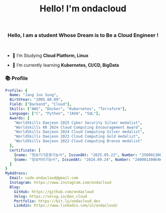 <div align="center">
  <h1>Hello! I'm ondacloud</h1>
</div>
<br>

</p>

<h3 align="center">Hello, I am a student Whose Dream is to Be a Cloud Engineer !</h3>

<br>

- 📖 I’m Studying **Cloud Platform, Linux**

- 🌱 I’m currently learning **Kubernetes, CI/CD, BigData**

<h3> 📚 Profile </h3>

```yaml
Profile: {
  Name: "Jang Jun Sung",
  BirthYear: "2005.08.09",
  Field: ["Backend", "Cloud"],
  Skills: ["AWS", "Docker", "Kubernetes", "Terraform"],
  Language: ["C", "Python", "JAVA", "SQL"],
  Awards: [
    "WorldSkills Daejeon 2025 Cyber Security Silver medalist",
    "Worldskills KR 2024 Cloud Computing Encouragement Award",
    "WorldSkills Daejeon 2024 Cloud Computing Silver medalist",
    "WorldSkills Daejeon 2023 Cloud Computing Gold medalist",
    "WorldSkills Daejeon 2022 Cloud Computing Bronze medalist"
  ],
  Certificate: [
    {name: "정보기기운용기능사", IssuedAt: "2025.05.22", Number: "25000130034R"},
    {name: "정보처리기능사", IssuedAt: "2024.09.24", Number: "24000130064W"}
  ]
}
MyAddress:
  Email: code.ondacloud@gmail.com
  Instagram: https://www.instagram.com/ondacloud
  Blog:
    GitHub: https://github.com/ondacloud
    Velog: https://velog.io/@on_cloud
    Portfolio: https://bit.ly/ondacloud_dev
    Linkdin: https://www.linkedin.com/in/ondacloud/
```